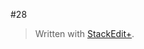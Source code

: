 #28


> Written with [StackEdit+](https://stackedit.net/).
<!--stackedit_data:
eyJoaXN0b3J5IjpbMTA5NzExNjM3NV19
-->